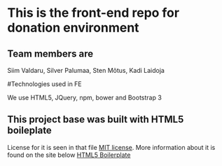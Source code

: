 

# This is the front-end repo for donation environment

## Team members are

Siim Valdaru, Silver Palumaa, Sten Mõtus, Kadi Laidoja

#Technologies used in FE

We use HTML5, JQuery, npm, bower and Bootstrap 3


## This project base was built with HTML5 boileplate

License for it is seen in that file [MIT license](LICENSE.txt).
More information about it is found on the site below
[HTML5 Boilerplate](https://html5boilerplate.com)
